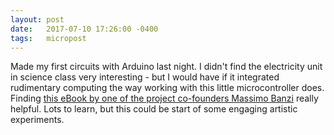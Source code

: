 ```yaml
---
layout: post
date: 	2017-07-10 17:26:00 -0400
tags: 	micropost
---
```


Made my first circuits with Arduino last night. I didn't find the electricity unit in science class very interesting - but I would have if it integrated rudimentary computing the way working with this little microcontroller does. Finding [this eBook by one of the project co-founders Massimo Banzi](http://www.goodreads.com/book/show/5301125-getting-started-with-arduino) really helpful. Lots to learn, but this could be start of some engaging artistic experiments.